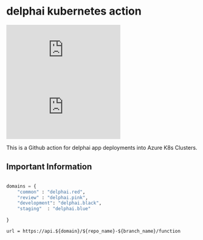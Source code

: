 # delphai kubernetes action


<!--- These are examples. See https://shields.io for others or to customize this set of shields. You might want to include dependencies, project status and licence info here --->
![GitHub repo size](https://img.shields.io/github/repo-size/scottydocs/README-template.md)
![GitHub contributors](https://img.shields.io/github/contributors/scottydocs/README-template.md)

This is a Github action for delphai app deployments into Azure K8s Clusters.

## Important Information

``` python

domains = {
    "common" : "delphai.red",
    "review" : "delphai.pink",
    "development": "delphai.black",
    "staging"  : "delphai.blue"
     
}

```

``` 
url = https://api.${domain}/${repo_name}-${branch_name}/function

```
